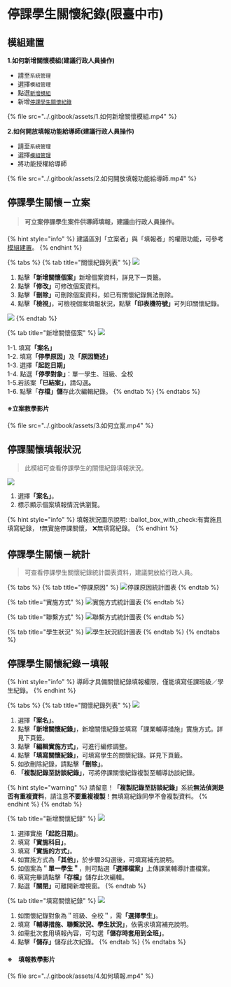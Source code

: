 # 停課學生關懷紀錄(限臺中市)

## 模組建置

**1.如何新增關懷模組(建議行政人員操作)**

* 請至`系統管理`
* 選擇`模組管理`
* 點選[`新增模組`](../xi-guan-li-mo/module.md#xin-zeng-mo-zu)
* 新增[`停課學生關懷紀錄`](ting-ke-xue-sheng-guan-huai-ji-lu.md#ting-ke-xue-sheng-guan-huai-li-an)

{% file src="../.gitbook/assets/1.如何新增關懷模組.mp4" %}

**2.如何開放填報功能給導師(建議行政人員操作)**

* 請至`系統管理`
* 選擇[`模組管理`](../xi-guan-li-mo/module.md#mo-zu-guan-li)
* 將功能授權給導師

{% file src="../.gitbook/assets/2.如何開放填報功能給導師.mp4" %}

## 停課學生關懷－立案

> #### 可立案停課學生案件供導師填報，建議由行政人員操作。

{% hint style="info" %}
建議區別「立案者」與「填報者」的權限功能，可參考[模組建置](ting-ke-xue-sheng-guan-huai-ji-lu.md#mo-zu-jian-zhi)。
{% endhint %}

{% tabs %}
{% tab title="關懷紀錄列表" %}
![](../.gitbook/assets/suspend-class-care-case.png)

1. 點&#x64CA;**「新增關懷個案」**&#x65B0;增個案資料，詳見下一頁籤。
2. 點&#x64CA;**「修改」**&#x53EF;修改個案資料。
3. 點&#x64CA;**「刪除」**&#x53EF;刪除個案資料，如已有關懷紀錄無法刪除。
4. 點&#x64CA;**「檢視」**，可檢視個案填報狀況，點&#x64CA;**「印表機符號」**&#x53EF;列印關懷紀錄。

![](../.gitbook/assets/suspend-class-care-case3.png)
{% endtab %}

{% tab title="新增關懷個案" %}
![](../.gitbook/assets/suspend-class-care-case2.png)

1-1. 填&#x5BEB;**「案名」**\
1-2. 填&#x5BEB;**「停學原因」**&#x53CA;**「原因簡述」**\
1-3. 選&#x64C7;**「起訖日期」**\
1-4. 點&#x9078;**「停學對象」**：單一學生、班級、全校\
1-5.若該&#x6848;**「已結案」**，請勾&#x9078;**。**\
1-6. 點擊「**存檔」儲**存此次編輯紀錄。
{% endtab %}
{% endtabs %}

#### ※立案教學影片

{% file src="../.gitbook/assets/3.如何立案.mp4" %}

## 停課關懷填報狀況

> 此模組可查看停課學生的關懷紀錄填報狀況。

![](../.gitbook/assets/suspend-class-check-record.png)

1. 選&#x64C7;**「案名」**。
2. 標示顯示個案填報情況供瀏覽。

{% hint style="info" %}
填報狀況圖示說明: :ballot\_box\_with\_check:有實施且填寫紀錄， :exclamation:無實施停課關懷， :x:無填寫紀錄。
{% endhint %}

## 停課學生關懷－統計

> 可查看停課學生關懷紀錄統計圖表資料，建議開放給行政人員。

{% tabs %}
{% tab title="停課原因" %}
![停課原因統計圖表](../.gitbook/assets/suspend-class-care-statistic1.png)
{% endtab %}

{% tab title="實施方式" %}
![實施方式統計圖表](../.gitbook/assets/suspend-class-care-statistic2.png)
{% endtab %}

{% tab title="聯繫方式" %}
![聯繫方式統計圖表](../.gitbook/assets/suspend-class-care-statistic3.png)
{% endtab %}

{% tab title="學生狀況" %}
![學生狀況統計圖表](../.gitbook/assets/suspend-class-care-statistic4.png)
{% endtab %}
{% endtabs %}

## 停課學生關懷紀錄－填報

{% hint style="info" %}
導師才具備關懷紀錄填報權限，僅能填寫任課班級／學生紀錄。
{% endhint %}

{% tabs %}
{% tab title="關懷紀錄列表" %}
![](../.gitbook/assets/suspend-class-care-plan1.png)

1. 選&#x64C7;**「案名」**。
2. 點&#x64CA;**「新增關懷紀錄」**，新增關懷紀錄並填寫「課業輔導措施」實施方式。詳見下頁籤。
3. 點&#x64CA;**「編輯實施方式」**，可進行編修調整。
4. 點&#x64CA;**「填寫關懷紀錄」**，可填寫學生的關懷紀錄。詳見下頁籤。
5. 如欲刪除紀錄，請點&#x64CA;**「刪除」**。
6. **「複製記錄至訪談紀錄」**，可將停課關懷紀錄複製至輔導訪談紀錄。

{% hint style="warning" %}
請留意！**「複製記錄至訪談紀錄」**&#x7CFB;統**無法偵測是否有重複資料**，請注意**不要重複複製**！無填寫紀錄同學不會複製資料。
{% endhint %}
{% endtab %}

{% tab title="新增關懷紀錄" %}
![](../.gitbook/assets/輔導處_停課學生關懷紀錄_新增.png)

1. 選擇實&#x65BD;**「起訖日期」**。
2. 填&#x5BEB;**「實施科目」**。
3. 填&#x5BEB;**「實施的方式」**。                                                                                                   　　　　
4. 如實施方式&#x70BA;**「其他」**，於步驟3勾選後，可填寫補充說明。　　　　　　　　　　　　　　　　　　　　　　　
5. 如個案為＂**單一學生＂**，則可點&#x9078;**「選擇檔案」**&#x4E0A;傳課業輔導計畫檔案。
6. 填寫完畢請點&#x64CA;**「存檔」**&#x5132;存此次編輯。
7. 點&#x9078;**「關閉」**&#x53EF;離開新增視窗。
{% endtab %}

{% tab title="填寫關懷紀錄" %}
![](../.gitbook/assets/suspend-class-care-plan3.png)

1. 如關懷紀錄對象為＂班級、全校＂，&#x9700;**「選擇學生」**。
2. 填&#x5BEB;**「輔導措施、聯繫狀況、學生狀況」**，依需求填寫補充說明。
3. 如需批次套用填報內容，可勾&#x9078;**「儲存時套用到全班」**。
4. 點&#x64CA;**「儲存」**&#x5132;存此次紀錄。
{% endtab %}
{% endtabs %}

#### ※　填報教學影片

{% file src="../.gitbook/assets/4.如何填報.mp4" %}
